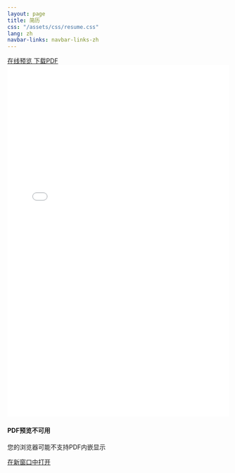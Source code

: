 ```yaml
---
layout: page
title: 简历
css: "/assets/css/resume.css"
lang: zh
navbar-links: navbar-links-zh
---
```


<div class="resume-container">
  
  <div class="resume-header">
    <div class="resume-actions">
      <a href="/assets/pdf/resume-zh.pdf" target="_blank" class="btn-resume btn-view">
        <i class="fas fa-eye"></i> 在线预览
      </a>
      <a href="/assets/pdf/resume-zh.pdf" download="王潇扬_简历.pdf" class="btn-resume btn-download">
        <i class="fas fa-download"></i> 下载PDF
      </a>
    </div>
  </div>

  <div class="resume-preview">
    <div class="pdf-container">
      <iframe 
        src="/assets/pdf/resume-zh.pdf" 
        width="100%" 
        height="800px" 
        frameborder="0"
        class="pdf-viewer">
      </iframe>
      <div class="pdf-fallback">
        <div class="fallback-content">
          <i class="fas fa-file-pdf"></i>
          <h4>PDF预览不可用</h4>
          <p>您的浏览器可能不支持PDF内嵌显示</p>
          <a href="/assets/pdf/resume-zh.pdf" target="_blank" class="btn-resume btn-view">
            <i class="fas fa-external-link-alt"></i> 在新窗口中打开
          </a>
        </div>
      </div>
    </div>
  </div>

  <!-- <div class="resume-details">
    <div class="detail-card">
      <div class="detail-icon">
        <i class="fas fa-calendar-alt"></i>
      </div>
      <div class="detail-info">
        <h4>最后更新</h4>
        <p>2025年9月</p>
      </div>
    </div>
    
    <div class="detail-card">
      <div class="detail-icon">
        <i class="fas fa-language"></i>
      </div>
      <div class="detail-info">
        <h4>语言版本</h4>
        <p>中文 / <a href="/resume">English</a></p>
      </div>
    </div>
    
    <div class="detail-card">
      <div class="detail-icon">
        <i class="fas fa-file-alt"></i>
      </div>
      <div class="detail-info">
        <h4>文件格式</h4>
        <p>PDF (便于打印)</p>
      </div>
    </div>
  </div> -->

</div>
